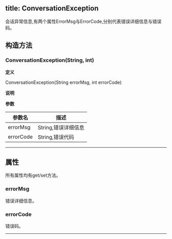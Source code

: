 title: ConversationException
---

<span id="ConversationException" />

会话异常信息,有两个属性ErrorMsg与ErrorCode,分别代表错误详细信息与错误码。



## 构造方法

### ConversationException(String, int) 

**定义**   

ConversationException(String errorMsg, int errorCode) 

**说明**

**参数**

| 参数名 | 描述 |
|---|---|
|errorMsg|String,错误详细信息|
|errorCode|String,错误代码|


**** 

## 属性

所有属性均有get/set方法。

### errorMsg

错误详细信息。

### errorCode

错误码。

****
